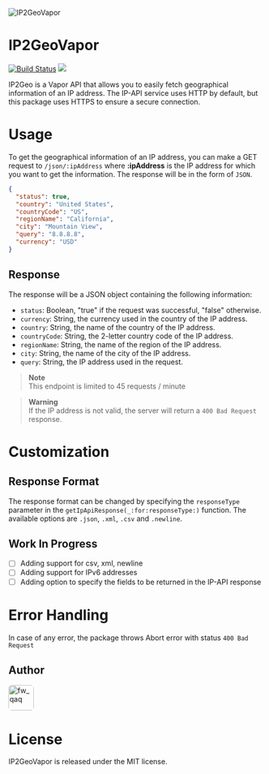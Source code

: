 ![IP2GeoVapor](https://images.madrasvalley.com/ip2geovapor-india.png)

# IP2GeoVapor

[![Build Status](https://jenkins.prod.loadify.app/buildStatus/icon?job=IP2GeoVapor)](https://jenkins.prod.loadify.app/job/IP2GeoVapor/)
[![](https://img.shields.io/endpoint?url=https%3A%2F%2Fswiftpackageindex.com%2Fapi%2Fpackages%2Fswiftcsv%2FSwiftCSV%2Fbadge%3Ftype%3Dplatforms)]()

IP2Geo is a Vapor API that allows you to easily fetch geographical information of an IP address. The IP-API service uses HTTP by default, but this package uses HTTPS to ensure a secure connection.

# Usage

To get the geographical information of an IP address, you can make a GET request to `/json/:ipAddress` where **:ipAddress** is the IP address for which you want to get the information. The response will be in the form of `JSON`.

```json
{
  "status": true,
  "country": "United States",
  "countryCode": "US",
  "regionName": "California",
  "city": "Mountain View",
  "query": "8.8.8.8",
  "currency": "USD"
}
```

## Response

The response will be a JSON object containing the following information:

- `status`: Boolean, "true" if the request was successful, "false" otherwise.
- `currency`: String, the currency used in the country of the IP address.
- `country`: String, the name of the country of the IP address.
- `countryCode`: String, the 2-letter country code of the IP address.
- `regionName`: String, the name of the region of the IP address.
- `city`: String, the name of the city of the IP address.
- `query`: String, the IP address used in the request.

> **Note**\
> This endpoint is limited to 45 requests / minute

> **Warning**\
> If the IP address is not valid, the server will return a `400 Bad Request` response.

# Customization

## Response Format

The response format can be changed by specifying the `responseType` parameter in the `getIpApiResponse(_:for:responseType:)` function. The available options are `.json`, `.xml`, `.csv` and `.newline`.

## Work In Progress

- [ ] Adding support for csv, xml, newline
- [ ] Adding support for IPv6 addresses
- [ ] Adding option to specify the fields to be returned in the IP-API response

# Error Handling

In case of any error, the package throws Abort error with status `400 Bad Request`

## Author

<a href="https://github.com/VishwaiOSDev" title="VishwaiOSDev">
  <img src="https://avatars.githubusercontent.com/u/71421776?v=4" style="border-radius: 12%;" width="50;" alt="fw_qaq"/>
</a>

# License

IP2GeoVapor is released under the MIT license.
